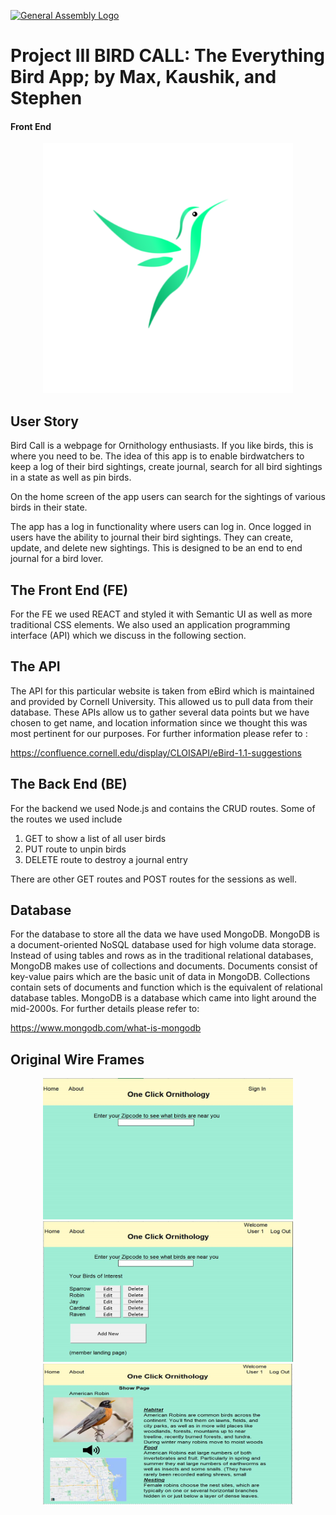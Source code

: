 
[![General Assembly Logo](https://camo.githubusercontent.com/1a91b05b8f4d44b5bbfb83abac2b0996d8e26c92/687474703a2f2f692e696d6775722e636f6d2f6b6538555354712e706e67)](https://generalassemb.ly/education/web-development-immersive)


# Project III BIRD CALL: The Everything Bird App; by Max, Kaushik, and Stephen
#### Front End

<p align="center">
<img src="public/birdlogo.png" width="400">
</p>


## User Story

Bird Call is a webpage for Ornithology enthusiasts. If you like birds, this is where you need to be. The idea of this app is to enable birdwatchers to keep a log of their bird sightings, create journal, search for all bird sightings in a state as well as pin birds.

On the home screen of the app users can search for the sightings of various birds in their state.

The app has a log in functionality where users can log in. Once logged in users have the ability to journal their bird sightings. They can create, update, and delete new sightings. This is designed to be an end to end journal for a bird lover.

## The Front End (FE)

For the FE we used REACT and styled it with Semantic UI as well as more traditional CSS elements. We also used an application programming interface (API) which we discuss in the following section.

## The API

The API for this particular website is taken from eBird which is maintained and provided by Cornell University. This allowed us to pull data from their database. These APIs allow us to gather several data points but we have chosen to get name, and location information since we thought this was most pertinent for our purposes. For further information please refer to :

https://confluence.cornell.edu/display/CLOISAPI/eBird-1.1-suggestions

## The Back End (BE)

For the backend we used Node.js and contains the CRUD routes. Some of the routes we used include

1. GET to show a list of all user birds
2. PUT route to unpin birds
3. DELETE route to destroy a journal entry

There are other GET routes and POST routes for the sessions as well.

## Database

For the database to store all the data we have used MongoDB. MongoDB is a document-oriented NoSQL database used for high volume data storage. Instead of using tables and rows as in the traditional relational databases, MongoDB makes use of collections and documents. Documents consist of key-value pairs which are the basic unit of data in MongoDB. Collections contain sets of documents and function which is the equivalent of relational database tables. MongoDB is a database which came into light around the mid-2000s. For further details please refer to:

https://www.mongodb.com/what-is-mongodb


## Original Wire Frames

<p align='center'>
<img src="public/wireframe1.png" width="400">  

<img src="public/wireframe2.png" width="400">

<img src="public/wireframe3.png" width="400">
</p>
